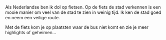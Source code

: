 Als Nederlandse ben ik dol op fietsen. Op de fiets de stad verkennen is een
mooie manier om veel van de stad te zien in weinig tijd. Ik ken de stad goed en neem
een veilige route.

Met de fiets kom je op plaatsten waar de bus niet komt en zie je meer highlights of geheimen...

